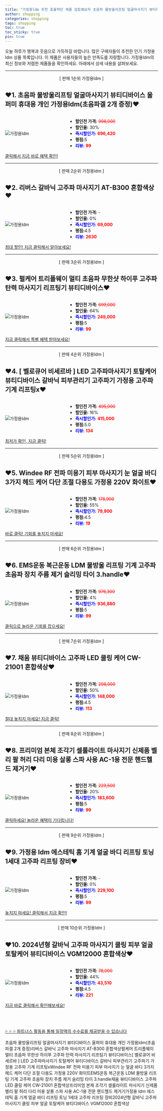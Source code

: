 ```yaml
---
title: "가정용ldm 추천 효율적인 제품 검토해보자 초음파 물방울리프팅 얼굴마사지기 뷰티디바이스 울퍼미"
author: shopping
categories: shopping
tags: shopping
toc: true
toc_sticky: true
pin: true
---
```

오늘 하루가 행복과 웃음으로 가득하길 바랍니다. 많은 구매자들이 추천한 인기 가정용ldm 상품 목록입니다. 이 제품은 사용자들의 높은 만족도를 자랑합니다. 가정용ldm의 최신 정보와 저렴한 제품들을 확인하세요. 아래에서 상세 내용을 살펴보세요.

---
<p class="toplist" style="margin: 0 auto; display: block; width: fit-content;">[ 판매 1순위 가정용ldm ]</p>

<h2><strong>❤️1. 초음파 물방울리프팅 얼굴마사지기 뷰티디바이스 울퍼미 휴대용 개인 가정용ldm(초음파겔 2개 증정)❤️</strong></h2>

<div style="display: flex; align-items: center;">
    <div style="flex: 0.4;">
        <img src="https://thumbnail10.coupangcdn.com/thumbnails/remote/230x230ex/image/vendor_inventory/e417/54245fc56a05bbfd10cfb322a2327209ae99fa945724e91bc90fced1c25a.jpg" alt="가정용ldm" style="max-width: 100%;">
    </div>
    <div style="flex: 0.6; margin-left: 10px;">
        <ul>
            <li><strong>할인전 가격:</strong> <del style="color: red;">998,000</del></li>
            <li><strong>할인율:</strong> 30%</li>
            <li><span style='color:blue'><strong>즉시할인가:</strong></span> <span style='color:red'><strong>696,420</strong></span></li>
            <li><strong>평점:</strong>5</li>
            <li><span style='color:blue'><strong>리뷰:</strong></span> <span style='color:red'><strong>99</strong></span></li>
        </ul>
    </div>
</div>
<div class="center">
    <a href="https://William4Davisa.github.io?lptag=AF9450613&subid=githubio&pageKey=8014260379&traceid=V0-153&itemId=22368842716&vendorItemId=89413843899" class="myButton">
        클릭해서 지금 바로 혜택 확인!
    </a>
</div>


---
<p class="toplist" style="margin: 0 auto; display: block; width: fit-content;">[ 판매 2순위 가정용ldm ]</p>

<h2><strong>❤️2. 리버스 갈바닉 고주파 마사지기 AT-B300 혼합색상❤️</strong></h2>

<div style="display: flex; align-items: center;">
    <div style="flex: 0.4;">
        <img src="https://thumbnail8.coupangcdn.com/thumbnails/remote/230x230ex/image/retail/images/5415648983407085-0ef5f3d6-2603-41ec-8931-acc900c97af7.jpg" alt="가정용ldm" style="max-width: 100%;">
    </div>
    <div style="flex: 0.6; margin-left: 10px;">
        <ul>
            <li><strong>할인전 가격:</strong> <del style="color: red;">-</del></li>
            <li><strong>할인율:</strong> 0%</li>
            <li><span style='color:blue'><strong>즉시할인가:</strong></span> <span style='color:red'><strong>69,000</strong></span></li>
            <li><strong>평점:</strong>4.5</li>
            <li><span style='color:blue'><strong>리뷰:</strong></span> <span style='color:red'><strong>2630</strong></span></li>
        </ul>
    </div>
</div>
<div class="center">
    <a href="https://William4Davisa.github.io?lptag=AF9450613&subid=githubio&pageKey=5069766365&traceid=V0-153&itemId=6858760931&vendorItemId=74151476806" class="myButton">
        최대 할인! 지금 클릭해서 알아보세요!
    </a>
</div>


---
<p class="toplist" style="margin: 0 auto; display: block; width: fit-content;">[ 판매 3순위 가정용ldm ]</p>

<h2><strong>❤️3. 펄케어 트리플웨이 멀티 초음파 무한샷 하이푸 고주파 탄력 마사지기 리프팅기 뷰티디바이스❤️</strong></h2>

<div style="display: flex; align-items: center;">
    <div style="flex: 0.4;">
        <img src="https://thumbnail8.coupangcdn.com/thumbnails/remote/230x230ex/image/vendor_inventory/785a/e27277bb1744eb213669bc6aa6f0a2c048551f47dad8adf37eb50d019db6.jpg" alt="가정용ldm" style="max-width: 100%;">
    </div>
    <div style="flex: 0.6; margin-left: 10px;">
        <ul>
            <li><strong>할인전 가격:</strong> <del style="color: red;">699,000</del></li>
            <li><strong>할인율:</strong> 64%</li>
            <li><span style='color:blue'><strong>즉시할인가:</strong></span> <span style='color:red'><strong>249,000</strong></span></li>
            <li><strong>평점:</strong>5</li>
            <li><span style='color:blue'><strong>리뷰:</strong></span> <span style='color:red'><strong>99</strong></span></li>
        </ul>
    </div>
</div>
<div class="center">
    <a href="https://William4Davisa.github.io?lptag=AF9450613&subid=githubio&pageKey=8239841618&traceid=V0-153&itemId=23714923094&vendorItemId=90739797297" class="myButton">
        지금 클릭해서 특별 혜택 받아보세요!
    </a>
</div>


---
<p class="toplist" style="margin: 0 auto; display: block; width: fit-content;">[ 판매 4순위 가정용ldm ]</p>

<h2><strong>❤️4. [ 벨로큐어 비세르바 ] LED 고주파마사지기 토탈케어 뷰티디바이스 갈바닉 피부관리기 고주파기 가정용 고주파 기계 리프팅x❤️</strong></h2>

<div style="display: flex; align-items: center;">
    <div style="flex: 0.4;">
        <img src="https://thumbnail9.coupangcdn.com/thumbnails/remote/230x230ex/image/vendor_inventory/d3f2/4a099bea52736176f340c0e6087da879d256455106e83f81ae1ae0bc94f6.jpg" alt="가정용ldm" style="max-width: 100%;">
    </div>
    <div style="flex: 0.6; margin-left: 10px;">
        <ul>
            <li><strong>할인전 가격:</strong> <del style="color: red;">495,000</del></li>
            <li><strong>할인율:</strong> 16%</li>
            <li><span style='color:blue'><strong>즉시할인가:</strong></span> <span style='color:red'><strong>415,000</strong></span></li>
            <li><strong>평점:</strong>5.0</li>
            <li><span style='color:blue'><strong>리뷰:</strong></span> <span style='color:red'><strong>134</strong></span></li>
        </ul>
    </div>
</div>
<div class="center">
    <a href="https://William4Davisa.github.io?lptag=AF9450613&subid=githubio&pageKey=6204302415&traceid=V0-153&itemId=12329350074&vendorItemId=88778966711" class="myButton">
        최저가 확인, 지금 클릭!
    </a>
</div>


---
<p class="toplist" style="margin: 0 auto; display: block; width: fit-content;">[ 판매 5순위 가정용ldm ]</p>

<h2><strong>❤️5. Windee RF 전파 미용기 피부 마사지기 눈 얼굴 바디 3가지 헤드 케어 다단 조절 다용도 가정용 220V 화이트❤️</strong></h2>

<div style="display: flex; align-items: center;">
    <div style="flex: 0.4;">
        <img src="https://thumbnail8.coupangcdn.com/thumbnails/remote/230x230ex/image/vendor_inventory/36e0/ef2bdb1b71d1963a31cbe7a0767463535c3aee2d488def2406fcf86b47a2.jpg" alt="가정용ldm" style="max-width: 100%;">
    </div>
    <div style="flex: 0.6; margin-left: 10px;">
        <ul>
            <li><strong>할인전 가격:</strong> <del style="color: red;">178,900</del></li>
            <li><strong>할인율:</strong> 55%</li>
            <li><span style='color:blue'><strong>즉시할인가:</strong></span> <span style='color:red'><strong>79,900</strong></span></li>
            <li><strong>평점:</strong>4.5</li>
            <li><span style='color:blue'><strong>리뷰:</strong></span> <span style='color:red'><strong>19</strong></span></li>
        </ul>
    </div>
</div>
<div class="center">
    <a href="https://William4Davisa.github.io?lptag=AF9450613&subid=githubio&pageKey=7534923937&traceid=V0-153&itemId=19793554417&vendorItemId=86903524619" class="myButton">
        바로 클릭! 기회를 놓치지 마세요!
    </a>
</div>


---
<p class="toplist" style="margin: 0 auto; display: block; width: fit-content;">[ 판매 6순위 가정용ldm ]</p>

<h2><strong>❤️6. EMS운동 복근운동 LDM 물방울 리프팅 기계 고주파 초음파 장치 주름 제거 슬리밍 타이 3.handle❤️</strong></h2>

<div style="display: flex; align-items: center;">
    <div style="flex: 0.4;">
        <img src="https://thumbnail9.coupangcdn.com/thumbnails/remote/230x230ex/image/vendor_inventory/39ac/ba3a0a2a5b19fd5a3bc5ade8f998f0f8c155ed1efcf22650a2c8674d7e96.jpg" alt="가정용ldm" style="max-width: 100%;">
    </div>
    <div style="flex: 0.6; margin-left: 10px;">
        <ul>
            <li><strong>할인전 가격:</strong> <del style="color: red;">976,300</del></li>
            <li><strong>할인율:</strong> 4%</li>
            <li><span style='color:blue'><strong>즉시할인가:</strong></span> <span style='color:red'><strong>936,880</strong></span></li>
            <li><strong>평점:</strong>5</li>
            <li><span style='color:blue'><strong>리뷰:</strong></span> <span style='color:red'><strong>99</strong></span></li>
        </ul>
    </div>
</div>
<div class="center">
    <a href="https://William4Davisa.github.io?lptag=AF9450613&subid=githubio&pageKey=7792379818&traceid=V0-153&itemId=21084967150&vendorItemId=88147057115" class="myButton">
        클릭으로 놀라운 기회를 잡으세요!
    </a>
</div>


---
<p class="toplist" style="margin: 0 auto; display: block; width: fit-content;">[ 판매 7순위 가정용ldm ]</p>

<h2><strong>❤️7. 채움 뷰티디바이스 고주파 LED 쿨링 케어 CW-21001 혼합색상❤️</strong></h2>

<div style="display: flex; align-items: center;">
    <div style="flex: 0.4;">
        <img src="https://thumbnail8.coupangcdn.com/thumbnails/remote/230x230ex/image/vendor_inventory/3984/2f7d7e55aa5eb1b83ed86eb9b874052085ecd09e67504ee06292bc86977d.jpg" alt="가정용ldm" style="max-width: 100%;">
    </div>
    <div style="flex: 0.6; margin-left: 10px;">
        <ul>
            <li><strong>할인전 가격:</strong> <del style="color: red;">298,000</del></li>
            <li><strong>할인율:</strong> 50%</li>
            <li><span style='color:blue'><strong>즉시할인가:</strong></span> <span style='color:red'><strong>148,000</strong></span></li>
            <li><strong>평점:</strong>4.5</li>
            <li><span style='color:blue'><strong>리뷰:</strong></span> <span style='color:red'><strong>113</strong></span></li>
        </ul>
    </div>
</div>
<div class="center">
    <a href="https://William4Davisa.github.io?lptag=AF9450613&subid=githubio&pageKey=6248793909&traceid=V0-153&itemId=12654730238&vendorItemId=85090845348" class="myButton">
        절대 놓치지 마세요! 지금 클릭!
    </a>
</div>


---
<p class="toplist" style="margin: 0 auto; display: block; width: fit-content;">[ 판매 8순위 가정용ldm ]</p>

<h2><strong>❤️8. 프리미엄 본체 조각기 셀룰라이트 마사지기 신제품 벨리 팔 허리 다리 미용 살롱 스파 사용 AC-1용 전문 핸드헬드 제거기❤️</strong></h2>

<div style="display: flex; align-items: center;">
    <div style="flex: 0.4;">
        <img src="https://thumbnail10.coupangcdn.com/thumbnails/remote/230x230ex/image/vendor_inventory/9080/3f90a23572b6145b11fcfd9417ec07fea0cb81a4a54c8be1ce1a256d269e.jpg" alt="가정용ldm" style="max-width: 100%;">
    </div>
    <div style="flex: 0.6; margin-left: 10px;">
        <ul>
            <li><strong>할인전 가격:</strong> <del style="color: red;">229,500</del></li>
            <li><strong>할인율:</strong> 20%</li>
            <li><span style='color:blue'><strong>즉시할인가:</strong></span> <span style='color:red'><strong>183,600</strong></span></li>
            <li><strong>평점:</strong>5</li>
            <li><span style='color:blue'><strong>리뷰:</strong></span> <span style='color:red'><strong>99</strong></span></li>
        </ul>
    </div>
</div>
<div class="center">
    <a href="https://William4Davisa.github.io?lptag=AF9450613&subid=githubio&pageKey=8040988438&traceid=V0-153&itemId=22512385783&vendorItemId=90778908824" class="myButton">
        클릭하세요! 놀라운 혜택이 기다립니다!
    </a>
</div>


---
<p class="toplist" style="margin: 0 auto; display: block; width: fit-content;">[ 판매 9순위 가정용ldm ]</p>

<h2><strong>❤️9. 가정용 ldm 에스테틱 홈 기계 얼굴 바디 리프팅 토닝 1세대 고주파 리프팅 장비❤️</strong></h2>

<div style="display: flex; align-items: center;">
    <div style="flex: 0.4;">
        <img src="https://thumbnail6.coupangcdn.com/thumbnails/remote/230x230ex/image/vendor_inventory/4b5d/9b348d71b63d6e97012607f7784ab58ccbf3626820af12ba1ea81ba6c822.jpg" alt="가정용ldm" style="max-width: 100%;">
    </div>
    <div style="flex: 0.6; margin-left: 10px;">
        <ul>
            <li><strong>할인전 가격:</strong> <del style="color: red;">-</del></li>
            <li><strong>할인율:</strong> 0%</li>
            <li><span style='color:blue'><strong>즉시할인가:</strong></span> <span style='color:red'><strong>229,100</strong></span></li>
            <li><strong>평점:</strong>5</li>
            <li><span style='color:blue'><strong>리뷰:</strong></span> <span style='color:red'><strong>99</strong></span></li>
        </ul>
    </div>
</div>
<div class="center">
    <a href="https://William4Davisa.github.io?lptag=AF9450613&subid=githubio&pageKey=7776797780&traceid=V0-153&itemId=21009356918&vendorItemId=88073018519" class="myButton">
        놓치지 마세요! 클릭해서 지금 확인!
    </a>
</div>


---
<p class="toplist" style="margin: 0 auto; display: block; width: fit-content;">[ 판매 10순위 가정용ldm ]</p>

<h2><strong>❤️10. 2024년형 갈바닉 고주파 마사지기 쿨링 피부 얼굴 토탈케어 뷰티디바이스 VGM12000 혼합색상❤️</strong></h2>

<div style="display: flex; align-items: center;">
    <div style="flex: 0.4;">
        <img src="https://thumbnail7.coupangcdn.com/thumbnails/remote/230x230ex/image/vendor_inventory/d2e0/c8341388f70a4301c0df1da20c13e92fdf6eedff776c0502ae43d39b39a0.jpg" alt="가정용ldm" style="max-width: 100%;">
    </div>
    <div style="flex: 0.6; margin-left: 10px;">
        <ul>
            <li><strong>할인전 가격:</strong> <del style="color: red;">78,000</del></li>
            <li><strong>할인율:</strong> 44%</li>
            <li><span style='color:blue'><strong>즉시할인가:</strong></span> <span style='color:red'><strong>43,510</strong></span></li>
            <li><strong>평점:</strong>4.5</li>
            <li><span style='color:blue'><strong>리뷰:</strong></span> <span style='color:red'><strong>221</strong></span></li>
        </ul>
    </div>
</div>
<div class="center">
    <a href="https://William4Davisa.github.io?lptag=AF9450613&subid=githubio&pageKey=7699369481&traceid=V0-153&itemId=20610157874&vendorItemId=90297735054" class="myButton">
        지금 바로 클릭해서 확인해보세요!
    </a>
</div>

<br><br><br>[💦 💦 💦 파트너스 활동을 통해 일정액의 수수료를 제공받을 수 있습니다](https://link.coupang.com/a/bcpT2c)<br><br>초음파 물방울리프팅 얼굴마사지기 뷰티디바이스 울퍼미 휴대용 개인 가정용ldm(초음파겔 2개 증정)리버스 갈바닉 고주파 마사지기 AT-B300 혼합색상펄케어 트리플웨이 멀티 초음파 무한샷 하이푸 고주파 탄력 마사지기 리프팅기 뷰티디바이스[ 벨로큐어 비세르바 ] LED 고주파마사지기 토탈케어 뷰티디바이스 갈바닉 피부관리기 고주파기 가정용 고주파 기계 리프팅xWindee RF 전파 미용기 피부 마사지기 눈 얼굴 바디 3가지 헤드 케어 다단 조절 다용도 가정용 220V 화이트EMS운동 복근운동 LDM 물방울 리프팅 기계 고주파 초음파 장치 주름 제거 슬리밍 타이 3.handle채움 뷰티디바이스 고주파 LED 쿨링 케어 CW-21001 혼합색상프리미엄 본체 조각기 셀룰라이트 마사지기 신제품 벨리 팔 허리 다리 미용 살롱 스파 사용 AC-1용 전문 핸드헬드 제거기가정용 ldm 에스테틱 홈 기계 얼굴 바디 리프팅 토닝 1세대 고주파 리프팅 장비2024년형 갈바닉 고주파 마사지기 쿨링 피부 얼굴 토탈케어 뷰티디바이스 VGM12000 혼합색상